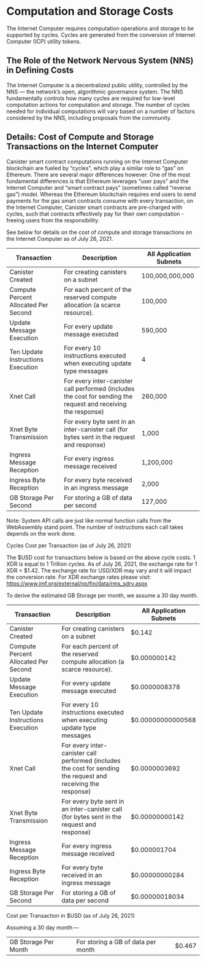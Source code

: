 # Computation and Storage Costs

The Internet Computer requires computation operations and storage to be supported by cycles. Cycles are generated from the conversion of Internet Computer (ICP) utility tokens.

## The Role of the Network Nervous System (NNS) in Defining Costs

The Internet Computer is a decentralized public utility, controlled by the NNS –– the network’s open, algorithmic governance system. The NNS fundamentally controls how many cycles are required for low-level computation actions for computation and storage. The number of cycles needed for individual computations will vary based on a number of factors considered by the NNS, including proposals from the community.

## Details: Cost of Compute and Storage Transactions on the Internet Computer

Canister smart contract computations running on the Internet Computer blockchain are fueled by “cycles”, which play a similar role to “gas” on Ethereum. There are several major differences however. One of the most fundamental differences is that Ethereum leverages “user pays” and the Internet Computer and “smart contract pays” (sometimes called “reverse gas”) model. Whereas the Ethereum blockchain requires end users to send payments for the gas smart contracts consume with every transaction, on the Internet Computer, Canister smart contracts are pre-charged with cycles, such that contracts effectively pay for their own computation - freeing users from the responsibility.

See below for details on the cost of compute and storage transactions on the Internet Computer as of July 26, 2021.

| Transaction                          | Description                                                                                                    | All Application Subnets |
|--------------------------------------|----------------------------------------------------------------------------------------------------------------|-------------------------|
| Canister Created                     | For creating canisters on a subnet                                                                             | 100,000,000,000         |
| Compute Percent Allocated Per Second | For each percent of the reserved compute allocation (a scarce resource).                                       | 100,000                 |
| Update Message Execution             | For every update message executed                                                                              | 590,000                 |
| Ten Update Instructions Execution    | For every 10 instructions executed when executing update type messages                                         | 4                       |
| Xnet Call                            | For every inter-canister call performed (includes the cost for sending the request and receiving the response) | 260,000                 |
| Xnet Byte Transmission               | For every byte sent in an inter-canister call (for bytes sent in the request and response)                     | 1,000                   |
| Ingress Message Reception            | For every ingress message received                                                                             | 1,200,000               |
| Ingress Byte Reception               | For every byte received in an ingress message                                                                  | 2,000                   |
| GB Storage Per Second                | For storing a GB of data per second                                                                            | 127,000                 |

Note: System API calls are just like normal function calls from the WebAssembly stand point. The number of instructions each call takes depends on the work done.

Cycles Cost per Transaction (as of July 26, 2021)

The $USD cost for transactions below is based on the above cycle costs. 1 XDR is equal to 1 Trillion cycles. As of July 26, 2021, the exchange rate for 1 XDR = $1.42. The exchange rate for USD/XDR may vary and it will impact the conversion rate. For XDR exchange rates please visit: <https://www.imf.org/external/np/fin/data/rms_sdrv.aspx>

To derive the estimated GB Storage per month, we assume a 30 day month.

| Transaction                          | Description                                                                                                    | All Application Subnets |
|--------------------------------------|----------------------------------------------------------------------------------------------------------------|-------------------------|
| Canister Created                     | For creating canisters on a subnet                                                                             | $0.142                  |
| Compute Percent Allocated Per Second | For each percent of the reserved compute allocation (a scarce resource).                                       | $0.000000142            |
| Update Message Execution             | For every update message executed                                                                              | $0.0000008378           |
| Ten Update Instructions Execution    | For every 10 instructions executed when executing update type messages                                         | $0.00000000000568       |
| Xnet Call                            | For every inter-canister call performed (includes the cost for sending the request and receiving the response) | $0.0000003692           |
| Xnet Byte Transmission               | For every byte sent in an inter-canister call (for bytes sent in the request and response)                     | $0.00000000142          |
| Ingress Message Reception            | For every ingress message received                                                                             | $0.000001704            |
| Ingress Byte Reception               | For every byte received in an ingress message                                                                  | $0.00000000284          |
| GB Storage Per Second                | For storing a GB of data per second                                                                            | $0.00000018034          |

Cost per Transaction in $USD (as of July 26, 2021)

Assuming a 30 day month — 

|                      |                                    |        |
|----------------------|------------------------------------|--------|
| GB Storage Per Month | For storing a GB of data per month | $0.467 |

